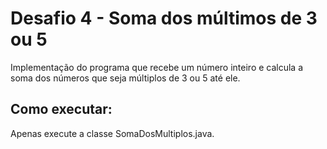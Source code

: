 # Desafio 4 - Soma dos múltimos de 3 ou 5

Implementação do programa que recebe um número inteiro e calcula a soma dos números que seja múltiplos de 3 ou 5 até ele.

## Como executar:

Apenas execute a classe SomaDosMultiplos.java.
